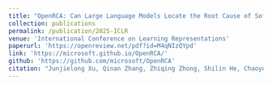```yaml
---
title: "OpenRCA: Can Large Language Models Locate the Root Cause of Software Failures?"
collection: publications
permalink: /publication/2025-ICLR
venue: 'International Conference on Learning Representations'
paperurl: 'https://openreview.net/pdf?id=M4qNIzQYpd'
link: 'https://microsoft.github.io/OpenRCA/'
github: 'https://github.com/microsoft/OpenRCA'
citation: "Junjielong Xu, Qinan Zhang, Zhiqing Zhong, Shilin He, Chaoyun Zhang, Qingwei Lin, Dan Pei, Pinjia He, Dongmei Zhang, Qi Zhang. <br><i>ICLR'25: International Conference on Learning Representations</i>"
---
```

